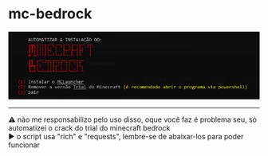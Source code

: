 # mc-bedrock
![versão trial é meu penis](https://github.com/makonhacolorida/mc-bedrock/blob/main/imagem.png)

---

⚠️ não me responsabilizo pelo uso disso, oque você faz é problema seu, só automatizei o crack do trial do minecraft bedrock </br>
▶️ o script usa "rich" e "requests", lembre-se de abaixar-los para poder funcionar
